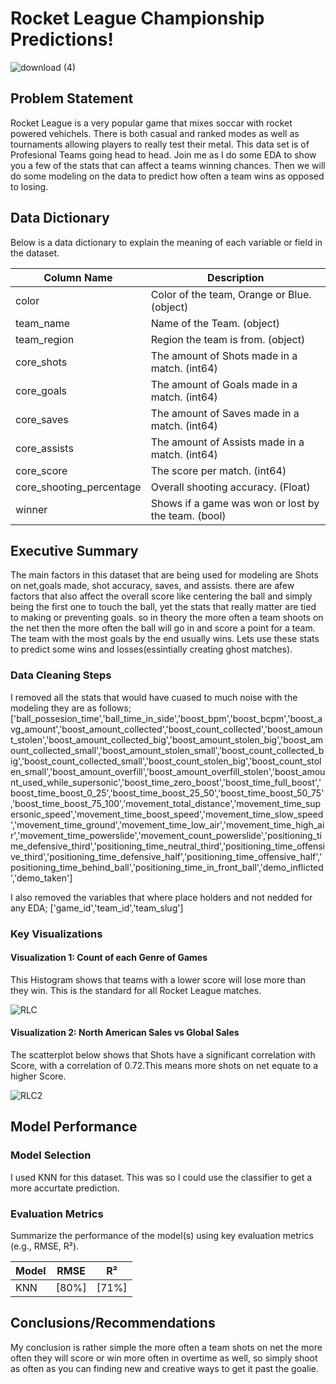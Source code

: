 # Rocket League Championship Predictions!

![download (4)](https://github.com/user-attachments/assets/a8a1dd06-afa3-4db6-ad9c-7e8c2c698470)

## Problem Statement
Rocket League is a very popular game that mixes soccar with rocket powered vehichels. There is both casual and ranked modes as well as tournaments allowing players to really test their metal. This data set is of Profesional Teams going head to head. Join me as I do some EDA to show you a few of the stats that can affect a teams winning chances. Then we will do some modeling on the data to predict how often a team wins as opposed to losing.

## Data Dictionary
Below is a data dictionary to explain the meaning of each variable or field in the dataset.

| Column Name | Description |
|------------- |-------------|
| color                    | Color of the team, Orange or Blue. (object)           |
| team_name                | Name of the Team. (object)                            |
| team_region              | Region the team is from. (object)                     |
| core_shots               | The amount of Shots made in a match. (int64)          |
| core_goals               | The amount of Goals made in a match. (int64)          |
| core_saves               | The amount of Saves made in a match. (int64)          |
| core_assists             | The amount of Assists made in a match. (int64)        |
| core_score               | The score per match. (int64)                          |
| core_shooting_percentage | Overall shooting accuracy. (Float)                    |
| winner                   | Shows if a game was won or lost by the team. (bool)   |

## Executive Summary
The main factors in this dataset that are being used for modeling are Shots on net,goals made, shot accuracy, saves, and assists. there are afew factors that also affect the overall score like centering the ball and simply being the first one to touch the ball, yet the stats that really matter are tied to making or preventing goals. so in theory the more often a team shoots on the net then the more often the ball will go in and score a point for a team. The team with the most goals by the end usually wins. Lets use these stats to predict some wins and losses(essintially creating ghost matches).
### Data Cleaning Steps
I removed all the stats that would have cuased to much noise with the modeling they are as follows;['ball_possesion_time','ball_time_in_side','boost_bpm','boost_bcpm','boost_avg_amount','boost_amount_collected','boost_count_collected','boost_amount_stolen','boost_amount_collected_big','boost_amount_stolen_big','boost_amount_collected_small','boost_amount_stolen_small','boost_count_collected_big','boost_count_collected_small','boost_count_stolen_big','boost_count_stolen_small','boost_amount_overfill','boost_amount_overfill_stolen','boost_amount_used_while_supersonic','boost_time_zero_boost','boost_time_full_boost','boost_time_boost_0_25','boost_time_boost_25_50','boost_time_boost_50_75','boost_time_boost_75_100','movement_total_distance','movement_time_supersonic_speed','movement_time_boost_speed','movement_time_slow_speed','movement_time_ground','movement_time_low_air','movement_time_high_air','movement_time_powerslide','movement_count_powerslide','positioning_time_defensive_third','positioning_time_neutral_third','positioning_time_offensive_third','positioning_time_defensive_half','positioning_time_offensive_half','positioning_time_behind_ball','positioning_time_in_front_ball','demo_inflicted','demo_taken']

I also removed the variables that where place holders and not nedded for any EDA;
['game_id','team_id','team_slug']

### Key Visualizations

#### Visualization 1: Count of each Genre of Games
This Histogram shows that teams with a lower score will lose more than they win. This is the standard for all Rocket League matches.

![RLC](https://github.com/user-attachments/assets/4dce03b6-f85d-4350-b91a-4c4bd1596ea6)

#### Visualization 2: North American Sales vs Global Sales
The scatterplot below shows that Shots have a significant correlation with Score, with a correlation of 0.72.This means more shots on net equate to a higher Score.

![RLC2](https://github.com/user-attachments/assets/fddebeba-1402-49d7-b185-f13589cae626)

## Model Performance

### Model Selection
I used KNN for this dataset. This was so I could use the classifier to get a more accurtate prediction.
### Evaluation Metrics
Summarize the performance of the model(s) using key evaluation metrics (e.g., RMSE, R²).

| Model             | RMSE     | R²       |
|-------------------|----------|----------|
| KNN               | [80%]    | [71%]    |

## Conclusions/Recommendations

My conclusion is rather simple the more often a team shots on net the more often they will score or win more often in overtime as well, so simply shoot as often as you can finding new and creative ways to get it past the goalie.

